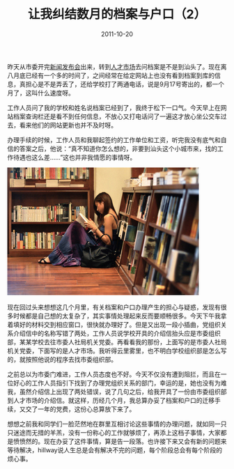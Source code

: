 ﻿---
title: "让我纠结数月的档案与户口（2）"
date: 2011-10-20
categories: 
  - "essay"
tags: 
  - "户口"
  - "档案"
  - "汕头"
---

昨天从市委开完[新闻发布会](http://www.jfsay.com/archives/407.html "一场新闻发布会")出来，转到[人才市场](http://www.jfsay.com/archives/408.html "让我纠结数月的档案与户口（1）")去问档案是不是到汕头了。现在离八月底已经有一个多的时间了，之间经常在给定网站上也没有看到档案到库的信息，真担心是不是弄丢了，还给学校打了两通电话，说是9月17号寄出的，都一个月了，这叫什么速度呀。

工作人员问了我的学校和姓名说档案已经到了，我终于松下一口气。今天早上在网站档案查询栏还是看不到任何信息，不放心又打电话问了一遍这才放心坐公交车过去，看来他们的网站更新也并不及时呀。

办理手续的时候，工作人员和我聊起签约的工作单位和工资，听完我没有底气和自信的答案之后，他说：“真不知道你怎么想的，非要到汕头这个小城市来，找的工作待遇也这么差……”这也并非我情愿的事情呀。

![641167cfjw1dlvz3rhehgj](/images/6225212301_3065d48291_z.jpg)

现在回过头来想想这几个月里，有关档案和户口办理产生的担心与疑惑，发现有很多时候都是自己想的太复杂了，其实事情处理起来反而要顺畅很多。今天下午我拿着填好的材料交到相应窗口，很快就办理好了。但是又出现一段小插曲，党组织关系介绍信中的名称写错了两处，工作人员说学校开具的介绍信抬头应是市委组织部，某某学校去往市委人社局机关党委。再看看我的那份，上面写的是市委人社局机关党委，下面写的是人才市场。我听得云里雾里，也不明白学校组织部是怎么写的，就按照他说的程序去找市委组织部。

之前总以为市委门难进，工作人员态度也不好。今天不仅没有遭到阻拦，而且在一位好心的工作人员指引下找到了办理党组织关系的部门，幸运的是，她也没有为难我，虽然介绍信上出现了两处错误，说了几句之后，给我开具了一份由市委组织部到人才市场的介绍信。就这样，历经几个月，我总算办妥了档案和户口的迁移手续，又交了一年的党费，这份心总算放下来了。

想想之前我和同学们一脸茫然地在群里互相讨论这些事情的办理问题，就如同一只只迷途而无措的羊羔，没有一份称心的工作就够烦了，再添上这档子事情，大家都是愤愤然的。现在办妥了这件事情，算是告一段落。也许接下来又会有新的问题来等待解决，hillway说人生总是会有解决不完的问题，每个阶段总会有每个阶段的烦心事。
